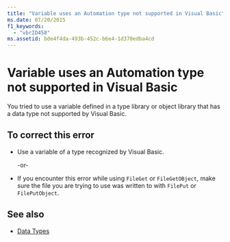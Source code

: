 ```yaml
---
title: "Variable uses an Automation type not supported in Visual Basic"
ms.date: 07/20/2015
f1_keywords: 
  - "vbrID458"
ms.assetid: bde4f4da-493b-452c-b6e4-1d370edba4cd
---
```

# Variable uses an Automation type not supported in Visual Basic
You tried to use a variable defined in a type library or object library that has a data type not supported by Visual Basic.  
  
## To correct this error  
  
-   Use a variable of a type recognized by Visual Basic.  
  
     -or-  
  
-   If you encounter this error while using `FileGet` or `FileGetOBject`, make sure the file you are trying to use was written to with `FilePut` or `FilePutObject`.  
  
## See also
- [Data Types](../../../visual-basic/language-reference/data-types/index.md)
